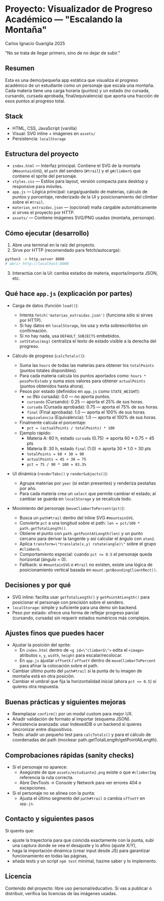 Proyecto: Visualizador de Progreso Académico — "Escalando la Montaña"
=====================================================

Carlos Ignacio Guariglia
2025



"No se trata de llegar primero, sino de no dejar de subir."




Resumen
-------
Esta es una demo/pequeña app estática que visualiza el progreso académico de un estudiante como un personaje que escala una montaña. Cada materia tiene una carga horaria (puntos) y un estado (no cursada, cursando, cursada aprobada, final/equivalencia) que aporta una fracción de esos puntos al progreso total.

Stack
-----
- HTML, CSS, JavaScript (vanilla)
- Visual: SVG inline + imágenes en `assets/`
- Persistencia: `localStorage`

Estructura del proyecto
-----------------------
- `index.html` — Interfaz principal. Contiene el SVG de la montaña (`#mountainSVG`), el `path` del sendero (`#trail`) y el `g#climberG` que contiene el sprite del personaje.
- `styles.css` — Estilos para layout, versión compacta para desktop y responsive para móviles.
- `app.js` — Lógica principal: carga/guardado de materias, cálculo de puntos y porcentaje, renderizado de la UI y posicionamiento del climber sobre el `#trail`.
- `materias_extraidas.json` — (opcional) malla cargable automáticamente si sirves el proyecto por HTTP.
- `assets/` — Contiene imágenes SVG/PNG usadas (montaña, personaje).

Cómo ejecutar (desarrollo)
--------------------------
1. Abre una terminal en la raíz del proyecto.
2. Sirve por HTTP (recomendado para fetch/autocarga):

```bash
python3 -m http.server 8000
# abrir http://localhost:8000
```

3. Interactúa con la UI: cambia estados de materia, exporta/importa JSON, etc.

Qué hace `app.js` (explicación por partes)
-----------------------------------------
- Carga de datos (función `load()`):
  - Intenta `fetch('materias_extraidas.json')` (funciona sólo si sirves por HTTP).
  - Si hay datos en `localStorage`, los usa y evita sobrescribirlos sin confirmación.
  - Si no hay nada, usa `DEFAULT_SUBJECTS` embebidos.
  - `setStatus(msg)` centraliza el texto de estado visible a la derecha del progreso.

- Cálculo de progreso (`calcTotals()`):
  - Suma las `hours` de todas las materias para obtener los `totalPoints` (puntos totales disponibles).
  - Para cada materia calcula los puntos aportados como: `hours * pesoPorEstado` y suma esos valores para obtener `actualPoints` (puntos obtenidos hasta ahora).
  - Pesos por estado (definidos en `app.js` como `STATE_WEIGHT`):
    - `no` (No cursada): 0.0 — no aporta puntos.
    - `cursando` (Cursando): 0.25 — aporta el 25% de sus horas.
    - `cursada` (Cursada aprobada): 0.75 — aporta el 75% de sus horas.
    - `final` (Final aprobada): 1.0 — aporta el 100% de sus horas.
    - `equivalencia` (Equivalencia): 1.0 — aporta el 100% de sus horas.
  - Finalmente calcula el porcentaje:
    - `pct = (actualPoints / totalPoints) * 100`
  - Ejemplo rápido:
    - Materia A: 60 h, estado `cursada` (0.75) → aporta 60 * 0.75 = 45 pts
    - Materia B: 30 h, estado `final` (1.0) → aporta 30 * 1.0 = 30 pts
    - `totalPoints = 60 + 30 = 90`
    - `actualPoints = 45 + 30 = 75`
    - `pct = 75 / 90 * 100 ≈ 83.3%`

- UI dinámica (`renderTabs()` y `renderSubjects()`):
  - Agrupa materias por `year` (si están presentes) y renderiza pestañas por año.
  - Para cada materia crea un `select` que permite cambiar el estado; al cambiar se guarda en `localStorage` y se recalcula todo.

- Movimiento del personaje (`moveClimberToPercent(pct)`):
  - Busca un `path#trail` dentro del inline SVG `#mountainSVG`.
  - Convierte `pct` a una longitud sobre el path: `len = pct/100 * path.getTotalLength()`.
  - Obtiene el punto con `path.getPointAtLength(len)` y un punto cercano para derivar la tangente y así calcular el ángulo con `atan2`.
  - Aplica `transform=\"translate(x,y) rotate(angle)\"` sobre el grupo `#climberG`.
  - Comportamiento especial: cuando `pct <= 0.5` el personaje queda horizontal (ángulo = 0).
  - Fallback: si `#mountainSVG` o `#trail` no existen, existe una lógica de posicionamiento vertical basada en `mount.getBoundingClientRect()`.

Decisiones y por qué
--------------------
- SVG inline: facilita usar `getTotalLength()` y `getPointAtLength()` para posicionar el personaje con precisión sobre el sendero.
- `localStorage`: simple y suficiente para una demo sin backend.
- Peso por estado: ofrece una forma de reflejar progreso parcial (cursando, cursada) sin requerir estados numéricos más complejos.

Ajustes finos que puedes hacer
------------------------------
- Ajustar la posición del sprite:
  - En `index.html` dentro de `<g id=\"climberG\">` edita el `<image>` atributos `x`, `y`, `width`, `height` para escalar/recolocar.
  - En `app.js` ajustar `offsetX` / `offsetY` dentro de `moveClimberToPercent` para afinar la colocación sobre el path.
- Cambiar último punto del `path#trail` si la punta de tu imagen de montaña está en otra posición.
- Cambiar el umbral que fija la horizontalidad inicial (ahora `pct <= 0.5`) si quieres otra respuesta.

Buenas prácticas y siguientes mejoras
------------------------------------
- Reemplazar `confirm()` por un modal custom para mejor UX.
- Añadir validación de formato al importar (esquema JSON).
- Persistencia avanzada: usar IndexedDB o un backend si quieres sincronizar entre dispositivos.
- Tests: añadir un pequeño test para `calcTotals()` y para el cálculo de coordenadas del path (mockear path.getTotalLength/getPointAtLength).

Comprobaciones rápidas (sanity checks)
--------------------------------------
- Si el personaje no aparece:
  - Asegúrate de que `assets/estudiante2.png` existe o que `#climberImg` referencia la ruta correcta.
  - Abre DevTools → Console y Network para ver errores 404 o excepciones.
- Si el personaje no se alinea con la punta:
  - Ajusta el último segmento del `path#trail` o cambia `offsetY` en `app.js`.

Contacto y siguientes pasos
--------------------------
Si querés que:
- ajuste la trayectoria para que coincida exactamente con la punta, subí una captura donde se vea el desajuste y lo afino (ajuste X/Y),
- haga la importación dinámica (crear input desde JS) para garantizar funcionamiento en todas las páginas,
- añada tests y un script `npm test` minimal,
hazme saber y lo implemento.

Licencia
--------
Contenido del proyecto: libre uso personal/educativo. Si vas a publicar o distribuir, verifica las licencias de las imágenes usadas.
